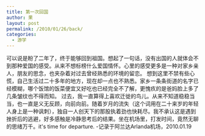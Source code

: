 ```yaml
---
title: 第一次回国
author: 果
layout: post
permalink: /2010/01/26/back/
categories:
  - 游学
---
```

可以说是盼了二年了，终于能够回到祖国。想起了一句话，没有出国的人就体会不到那种爱国的感受。从来不想标榜什么爱国情怀。心里的感受更多是一种对家乡亲人，朋友的思念，也夹杂着对过去曾经熟悉的环境的留恋。 
想到这里不禁有些心慌，自己生活过二十多年的地方，现在却一点也不熟悉。家乡一条条街道的名字已经模糊，哪个饭馆的饭菜便宜又好吃也已经完全不了解，更愧疚的是爸妈脸上多了几条皱纹也不得而知。 
过去，我一直算得上喜欢迁徙的鸟儿。从来不知道稳稳当当，也一直是义无反顾，向前向前。随着岁月的流失（这个词用在二十来岁的年轻人身上是一种讽刺），独自一人创天下的那股执着劲也快耗尽。我不承认这是遇到挫折后的逃避，好多感触是冷静思考后的结果。坐在机场里，打发时间，竟然无聊的思绪万千。it's time for departure. 
-记录于阿兰达Arlanda机场，2010.01.19
